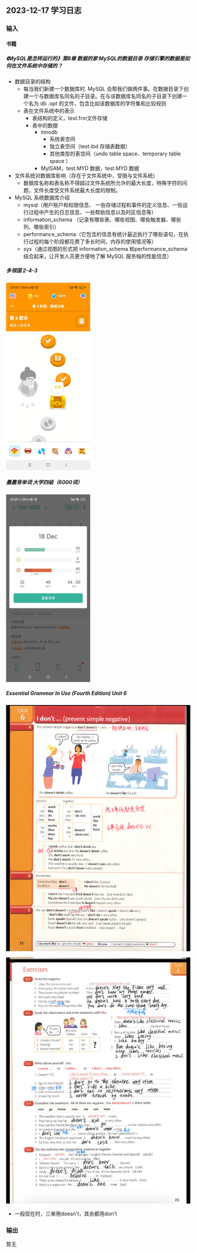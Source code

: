 ## 2023-12-17 学习日志

### 输入

#### 书籍

##### 《MySQL是怎样运行的》第8章 数据的家 MySQL的数据目录  存储引擎的数据是如何在文件系统中存储的？

 - 数据目录的结构
   	- 每当我们新建一个数据库时. MySQL 会帮我们做两件事。在数据目录下创建一个与数据库名同名的子目录。在与该数据库名同名的子目录下创建一个名为 db .opt 的文件，包含比如该数据库的字符集和比较规则
    - 表在文件系统中的表示
      	- 表结构的定义，test.frm文件存储
       - 表中的数据
          - innodb
             - 系统表空间
             - 独立表空间（test.ibd 存储表数据）
             - 其他类型的表空间（undo table space、temporary table space ）
          - MylSAM，test.MYD 数据，test.MYD 数据
 - 文件系统对数据库影响（存在于文件系统中，受限与文件系统）
   	- 数据库名称和表名称不得超过文件系统所允许的最大长度，特殊字符的问题，文件长度受文件系统最大长度的限制。
 - MySQL 系统数据库介绍
   	-  mysql（用户账户和权限信息、 一些存储过程和事件的定义信息、一些运行过程中产生的日志信息、一些帮助信息以及时区信息等）
   	- information_schema （记录有哪些表、哪些视图、哪些触发器、哪些列、哪些索引）
   	- performance_schema（它包含的信息有统计最近执行了哪些语句，在执行过程的每个阶段都花费了多长时间，内存的使用情况等）
   	- sys（通过视图的形式把 information_schema 和performance_schema 结合起来，让开发人员更方便地了解 MySQL 服务榕的性能信息）

##### 多领国 2-4-3

<img src="../../2023/img/image-20231219002554068.png" alt="image-20231219002554068" style="zoom:50%;" />

##### 墨墨背单词 大学四级（6000词）

<img src="../../2023/img/image-20231219003103520.png" alt="image-20231219003103520" style="zoom:50%;" />

##### Essential Grammar In Use (Fourth Edition)  Unit 6

![image-20231219003216491](../../2023/img/image-20231219003216491.png)

![image-20231219003224514](../../2023/img/image-20231219003224514.png)

- 一般现在时，三单用doesn't，其余都用don't

### 输出

暂无

